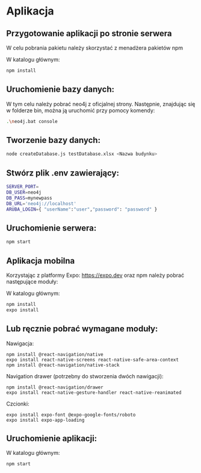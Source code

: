 # Aplikacja

## Przygotowanie aplikacji po stronie serwera

W celu pobrania pakietu należy skorzystać z menadżera pakietów npm

W katalogu głównym:

```bash
npm install
```

## Uruchomienie bazy danych:

W tym celu należy pobrać neo4j z oficjalnej strony. Następnie, znajdując się w folderze bin, można ją uruchomić przy pomocy komendy:

```bash
.\neo4j.bat console
```

## Tworzenie bazy danych:

```bash
node createDatabase.js testDatabase.xlsx <Nazwa budynku>
```

## Stwórz plik .env zawierający:

```bash
SERVER_PORT=
DB_USER=neo4j
DB_PASS=mynewpass
DB_URL='neo4j://localhost'
ARUBA_LOGIN={ "userName":"user","password": "password" }

```

## Uruchomienie serwera:

```bash
npm start
```

## Aplikacja mobilna
  Korzystając z platformy Expo: https://expo.dev oraz npm należy pobrać następujące moduły:

  W katalogu głównym:

  ```bash
  npm install
  expo install
  ```


## Lub ręcznie pobrać wymagane moduły:

Nawigacja:

	npm install @react-navigation/native
	expo install react-native-screens react-native-safe-area-context
	npm install @react-navigation/native-stack

Navigation drawer (potrzebny do stworzenia dwóch nawigacji):

	npm install @react-navigation/drawer
	expo install react-native-gesture-handler react-native-reanimated
  
Czcionki:

	expo install expo-font @expo-google-fonts/roboto
	expo install expo-app-loading
  
  ## Uruchomienie aplikacji:
  
W katalogu głównym:

  ```bash
  npm start
  ```
